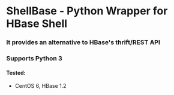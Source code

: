 # ShellBase - Python Wrapper for HBase Shell

### It provides an alternative to HBase's thrift/REST API
### Supports Python 3

#### Tested:
- CentOS 6, HBase 1.2